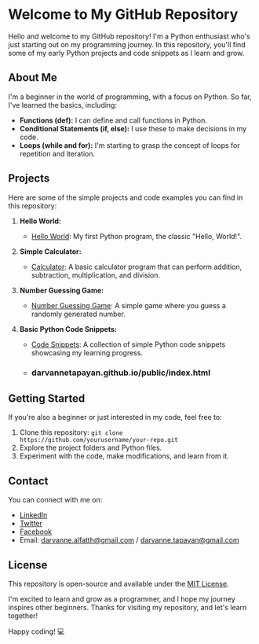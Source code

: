 # Welcome to My GitHub Repository

Hello and welcome to my GitHub repository! I'm a Python enthusiast who's just starting out on my programming journey. In this repository, you'll find some of my early Python projects and code snippets as I learn and grow.

## About Me

I'm a beginner in the world of programming, with a focus on Python. So far, I've learned the basics, including:

- **Functions (def):** I can define and call functions in Python.
- **Conditional Statements (if, else):** I use these to make decisions in my code.
- **Loops (while and for):** I'm starting to grasp the concept of loops for repetition and iteration.

## Projects

Here are some of the simple projects and code examples you can find in this repository:

1. **Hello World:**
   - [Hello World](/hello-world.py): My first Python program, the classic "Hello, World!".

2. **Simple Calculator:**
   - [Calculator](/simple-calculator.py): A basic calculator program that can perform addition, subtraction, multiplication, and division.

3. **Number Guessing Game:**
   - [Number Guessing Game](/number-guessing-game.py): A simple game where you guess a randomly generated number.

4. **Basic Python Code Snippets:**
   - [Code Snippets](/code-snippets/): A collection of simple Python code snippets showcasing my learning progress.
  
   - ### darvannetapayan.github.io/public/index.html

## Getting Started

If you're also a beginner or just interested in my code, feel free to:

1. Clone this repository: `git clone https://github.com/yourusername/your-repo.git`
2. Explore the project folders and Python files.
3. Experiment with the code, make modifications, and learn from it.

## Contact

You can connect with me on:

- [LinkedIn](https://www.linkedin.com/in/yourusername/)
- [Twitter](https://twitter.com/yourusername/)
- [Facebook](https://www.facebook.com/profile.php?id=100089244083298)
- Email: darvanne.alfatth@gmail.com / darvanne.tapayan@gmail.com

## License

This repository is open-source and available under the [MIT License](/LICENSE).

I'm excited to learn and grow as a programmer, and I hope my journey inspires other beginners. Thanks for visiting my repository, and let's learn together!

Happy coding! :computer:

